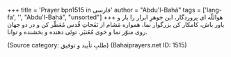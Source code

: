 +++
title = 'Prayer bpn1515 in فارسی'
author = "Abdu'l-Bahá"
tags = ['lang-fa', '', "Abdu'l-Bahá", "unsorted"]
+++
هواللّه
ای پروردگار، این جوهرِ ابرار را یار و یاور باش، کامکار کن بزرگوار نما، همواره مَشام از نَفَحاتِ قُدس مُعَطّر کن و در دو جهان روی منوّر نما و خوی مُعَنبَر. توئی دهنده و بخشنده و توانا.

(Source category: طلبِ تأييد و توفيق)
(Bahaiprayers.net ID: 1515)
